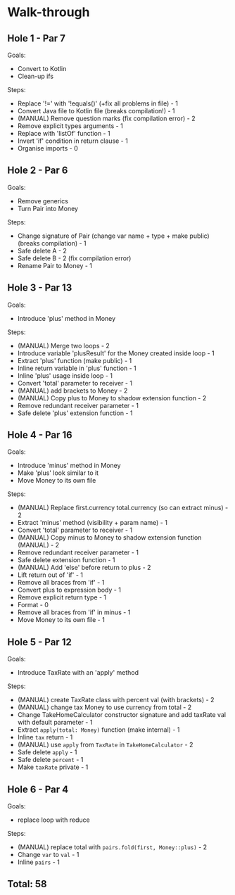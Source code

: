 # Walk-through

## Hole 1 - Par 7

Goals:
- Convert to Kotlin
- Clean-up ifs

Steps:
- Replace '!=' with '!equals()' (+fix all problems in file) - 1
- Convert Java file to Kotlin file (breaks compilation!) - 1
- (MANUAL) Remove question marks (fix compilation error) - 2
- Remove explicit types arguments - 1 
- Replace with 'listOf' function - 1
- Invert 'if' condition in return clause - 1
- Organise imports - 0

## Hole 2 - Par 6

Goals:
- Remove generics
- Turn Pair into Money

Steps:
- Change signature of Pair (change var name + type + make public) (breaks compilation) - 1
- Safe delete A - 2
- Safe delete B - 2 (fix compilation error)
- Rename Pair to Money - 1


## Hole 3 - Par 13

Goals:
- Introduce 'plus' method in Money

Steps:
- (MANUAL) Merge two loops - 2
- Introduce variable 'plusResult' for the Money created inside loop - 1
- Extract 'plus' function (make public) - 1
- Inline return variable in 'plus' function - 1
- Inline 'plus' usage inside loop - 1
- Convert 'total' parameter to receiver - 1
- (MANUAL) add brackets to Money - 2 
- (MANUAL) Copy plus to Money to shadow extension function - 2
- Remove redundant receiver parameter - 1
- Safe delete 'plus' extension function - 1


## Hole 4 - Par 16

Goals:
- Introduce 'minus' method in Money
- Make 'plus' look similar to it
- Move Money to its own file

Steps:
- (MANUAL) Replace first.currency total.currency (so can extract minus) - 2
- Extract 'minus' method (visibility + param name) - 1
- Convert 'total' parameter to receiver - 1
- (MANUAL) Copy minus to Money to shadow extension function (MANUAL) - 2
- Remove redundant receiver parameter - 1
- Safe delete extension function - 1
- (MANUAL) Add 'else' before return to plus - 2
- Lift return out of 'if' - 1
- Remove all braces from 'if' - 1
- Convert plus to expression body - 1
- Remove explicit return type - 1
- Format - 0
- Remove all braces from 'if' in minus - 1
- Move Money to its own file - 1


## Hole 5 - Par 12

Goals:
- Introduce TaxRate with an 'apply' method

Steps:
- (MANUAL) create TaxRate class with percent val (with brackets) - 2
- (MANUAL) change tax Money to use currency from total - 2
- Change TakeHomeCalculator constructor signature and add taxRate val with default parameter - 1
- Extract `apply(total: Money)` function (make internal) - 1
- Inline `tax` return - 1
- (MANUAL) use `apply` from `TaxRate` in `TakeHomeCalculator` - 2 
- Safe delete `apply` - 1
- Safe delete `percent` - 1
- Make `taxRate` private - 1


## Hole 6 - Par 4

Goals:
- replace loop with reduce

Steps:
- (MANUAL) replace total with `pairs.fold(first, Money::plus)` - 2
- Change `var` to `val` - 1
- Inline `pairs` - 1


## Total: 58
